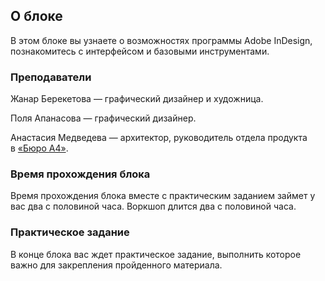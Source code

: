 ## О блоке

В этом блоке вы узнаете о возможностях программы Adobe InDesign, познакомитесь с интерфейсом и базовыми инструментами.

### Преподаватели

Жанар Берекетова — графический дизайнер и художница.

Поля Апанасова — графический дизайнер.

Анастасия Медведева — архитектор, руководитель отдела продукта в [«Бюро А4»](https://a4arch.ru).

### Время прохождения блока

Время прохождения блока вместе с практическим заданием займет у вас два с половиной часа. Воркшоп длится два с половиной часа. 

### Практическое задание

В конце блока вас ждет практическое задание, выполнить которое важно для закрепления пройденного материала. 